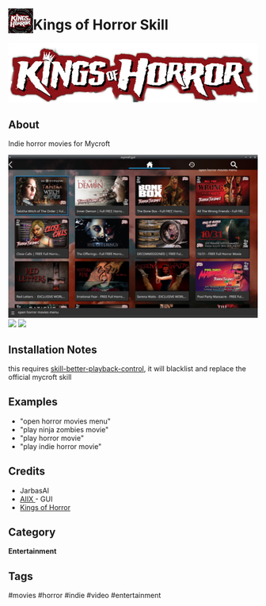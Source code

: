 # <img src='./res/icon/kings_of_horror_icon.png' card_color='#40DBB0' width='50' height='50' style='vertical-align:bottom'/>Kings of Horror Skill

![](./res/kings_of_horror_logo.png)

## About 

Indie horror movies for Mycroft

![](./gui.png)
![](./gui.gif)
![](./gui2.gif)

## Installation Notes

this requires [skill-better-playback-control](https://github.com/JarbasSkills/skill-better-playback-control), it will blacklist and replace the official mycroft skill

## Examples 

* "open horror movies menu"
* "play ninja zombies movie"
* "play horror movie"
* "play indie horror movie"

## Credits 
- JarbasAl
- [AIIX ](https://github.com/AIIX/) - GUI
- [Kings of Horror](https://kingsofhorror.com/)

## Category
**Entertainment**

## Tags
#movies
#horror
#indie
#video
#entertainment
